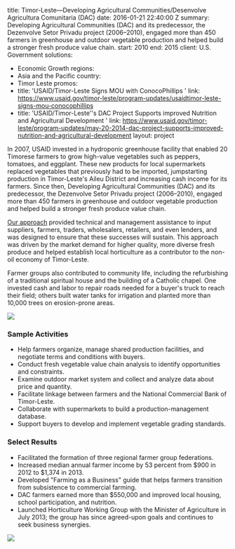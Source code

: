 
title: Timor-Leste—Developing Agricultural Communities/Desenvolve Agricultura Comunitaria
  (DAC)
date: 2016-01-21 22:40:00 Z
summary: Developing Agricultural Communities (DAC) and its predecessor, the Dezenvolve
  Setor Privadu project (2006–2010), engaged more than 450 farmers in greenhouse and
  outdoor vegetable production and helped build a stronger fresh produce value chain.
start: 2010
end: 2015
client: U.S. Government
solutions:
- Economic Growth
regions:
- Asia and the Pacific
country:
- Timor Leste
promos:
- title: 'USAID/Timor-Leste Signs MOU with ConocoPhillips '
  link: https://www.usaid.gov/timor-leste/program-updates/usaidtimor-leste-signs-mou-conocophillips
- title: 'USAID/Timor-Leste''s DAC Project Supports improved Nutrition and Agricultural
    Development '
  link: https://www.usaid.gov/timor-leste/program-updates/may-20-2014-dac-project-supports-improved-nutrition-and-agricultural-development
layout: project


In 2007, USAID invested in a hydroponic greenhouse facility that enabled 20 Timorese farmers to grow high-value vegetables such as peppers, tomatoes, and eggplant. These new products for local supermarkets replaced vegetables that previously had to be imported, jumpstarting production in Timor-Leste's Aileu District and increasing cash income for its farmers. Since then, Developing Agricultural Communities (DAC) and its predecessor, the Dezenvolve Setor Privadu project (2006–2010), engaged more than 450 farmers in greenhouse and outdoor vegetable production and helped build a stronger fresh produce value chain.

[Our approach](https://www.usaid.gov/timor-leste/project-descriptions/developing-agricultural-communities) provided technical and management assistance to input suppliers, farmers, traders, wholesalers, retailers, and even lenders, and was designed to ensure that these successes will sustain. This approach was driven by the market demand for higher quality, more diverse fresh produce and helped establish local horticulture as a contributor to the non-oil economy of Timor-Leste.

Farmer groups also contributed to community life, including the refurbishing of a traditional spiritual house and the building of a Catholic chapel. One invested cash and labor to repair roads needed for a buyer's truck to reach their field; others built water tanks for irrigation and planted more than 10,000 trees on erosion-prone areas.

![][2]

### Sample Activities

* Help farmers organize, manage shared production facilities, and negotiate terms and conditions with buyers.
* Conduct fresh vegetable value chain analysis to identify opportunities and constraints.
* Examine outdoor market system and collect and analyze data about price and quantity.
* Facilitate linkage between farmers and the National Commercial Bank of Timor-Leste.
* Collaborate with supermarkets to build a production-management database.
* Support buyers to develop and implement vegetable grading standards.

### Select Results

* Facilitated the formation of three regional farmer group federations.
* Increased median annual farmer income by 53 percent from $900 in 2012 to $1,374 in 2013.
* Developed "Farming as a Business" guide that helps farmers transition from subsistence to commercial farming.
* DAC farmers earned more than $550,000 and improved local housing, school participation, and nutrition.
* Launched Horticulture Working Group with the Minister of Agriculture in July 2013; the group has since agreed-upon goals and continues to seek business synergies.

![][3]

[2]: https://assetify-dai.com/projects/timorlestedac.gif
[3]: https://assetify-dai.com/projects/DAI-Postcard_9.12.jpg
